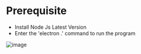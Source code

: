 # Prerequisite 
  -  Install Node Js Latest Version
  - Enter the 'electron .' command to run the program

![image](https://user-images.githubusercontent.com/91420481/160240620-0be75bb5-dc5e-466e-93b8-dd1c89197e89.png)
